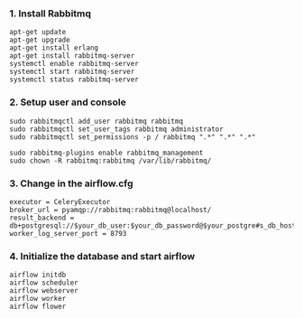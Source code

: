 ### 1. Install Rabbitmq
```
apt-get update
apt-get upgrade
apt-get install erlang
apt-get install rabbitmq-server
systemctl enable rabbitmq-server
systemctl start rabbitmq-server
systemctl status rabbitmq-server
```

### 2. Setup user and console
```
sudo rabbitmqctl add_user rabbitmq rabbitmq
sudo rabbitmqctl set_user_tags rabbitmq administrator
sudo rabbitmqctl set_permissions -p / rabbitmq ".*" ".*" ".*"

sudo rabbitmq-plugins enable rabbitmq_management
sudo chown -R rabbitmq:rabbitmq /var/lib/rabbitmq/
```

### 3. Change in the airflow.cfg

```
executor = CeleryExecutor
broker_url = pyamqp://rabbitmq:rabbitmq@localhost/
result_backend = db+postgresql://$your_db_user:$your_db_password@$your_postgre#s_db_host:$postgres_port/$db_name
worker_log_server_port = 8793
```

### 4. Initialize the database and start airflow

```
airflow initdb
airflow scheduler
airflow webserver
airflow worker
airflow flower
```